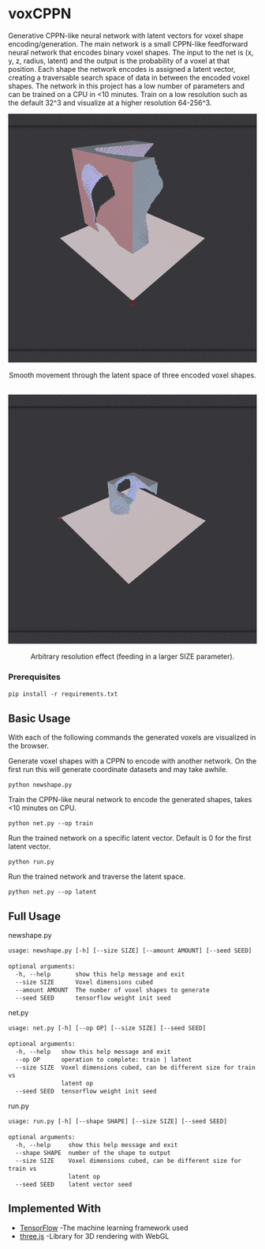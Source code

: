 # voxCPPN
Generative CPPN-like neural network with latent vectors for voxel shape encoding/generation.
The main network is a small CPPN-like feedforward neural network that encodes binary voxel shapes. The input to the net 
is (x, y, z, radius, latent) and the output is the probability of a voxel at that position. Each shape the network encodes is assigned a latent vector, creating a traversable search space of data in between the encoded voxel shapes.
The network in this project has a low number of parameters and can be trained on a CPU in <10 minutes. Train on a low 
resolution such as the default 32^3 and visualize at a higher resolution 64-256^3.

<img src="images/latent.gif" >
<p align="center">Smooth movement through the latent space of three encoded voxel shapes.</p><br>

<img src="images/voxels.gif" >
<p align="center">Arbitrary resolution effect (feeding in a larger SIZE parameter).</p>


### Prerequisites
```
pip install -r requirements.txt
```

## Basic Usage
With each of the following commands the generated voxels are visualized in the browser.

Generate voxel shapes with a CPPN to encode with another network.
On the first run this will generate coordinate datasets and may take awhile.
```
python newshape.py 
```
Train the CPPN-like neural network to encode the generated shapes, takes <10 minutes on CPU.
```
python net.py --op train
```
Run the trained network on a specific latent vector. Default is 0 for the first latent vector.
```
python run.py
```
Run the trained network and traverse the latent space.
```
python net.py --op latent
```
## Full Usage
newshape.py
```
usage: newshape.py [-h] [--size SIZE] [--amount AMOUNT] [--seed SEED]

optional arguments:
  -h, --help       show this help message and exit
  --size SIZE      Voxel dimensions cubed
  --amount AMOUNT  The number of voxel shapes to generate
  --seed SEED      tensorflow weight init seed
```
net.py
```
usage: net.py [-h] [--op OP] [--size SIZE] [--seed SEED]

optional arguments:
  -h, --help   show this help message and exit
  --op OP      operation to complete: train | latent
  --size SIZE  Voxel dimensions cubed, can be different size for train vs
               latent op
  --seed SEED  tensorflow weight init seed
```
run.py
```
usage: run.py [-h] [--shape SHAPE] [--size SIZE] [--seed SEED]

optional arguments:
  -h, --help     show this help message and exit
  --shape SHAPE  number of the shape to output
  --size SIZE    Voxel dimensions cubed, can be different size for train vs
                 latent op
  --seed SEED    latent vector seed
```

## Implemented With

* [TensorFlow](https://www.tensorflow.org/) -The machine learning framework used
* [three.js](https://threejs.org/) -Library for 3D rendering with WebGL


